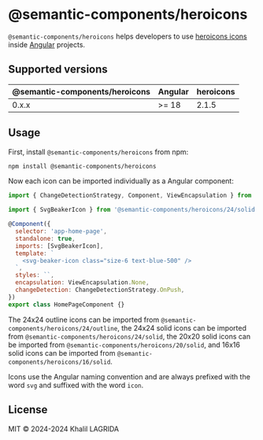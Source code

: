 # @semantic-components/heroicons

`@semantic-components/heroicons` helps developers to use [heroicons icons](https://heroicons.com) inside [Angular](https://angular.dev) projects.

## Supported versions

| @semantic-components/heroicons | Angular | heroicons |
| ------------------------------ | ------- | --------- |
| 0.x.x                          | >= 18   | 2.1.5     |

## Usage

First, install `@semantic-components/heroicons` from npm:

```sh
npm install @semantic-components/heroicons
```

Now each icon can be imported individually as a Angular component:

```js
import { ChangeDetectionStrategy, Component, ViewEncapsulation } from '@angular/core';

import { SvgBeakerIcon } from '@semantic-components/heroicons/24/solid';

@Component({
  selector: 'app-home-page',
  standalone: true,
  imports: [SvgBeakerIcon],
  template: `
    <svg-beaker-icon class="size-6 text-blue-500" />
  `,
  styles: ``,
  encapsulation: ViewEncapsulation.None,
  changeDetection: ChangeDetectionStrategy.OnPush,
})
export class HomePageComponent {}
```

The 24x24 outline icons can be imported from `@semantic-components/heroicons/24/outline`, the 24x24 solid icons can be imported from `@semantic-components/heroicons/24/solid`, the 20x20 solid icons can be imported from `@semantic-components/heroicons/20/solid`, and 16x16 solid icons can be imported from `@semantic-components/heroicons/16/solid`.

Icons use the Angular naming convention and are always prefixed with the word `svg` and suffixed with the word `icon`.

## License

MIT © 2024-2024 Khalil LAGRIDA
